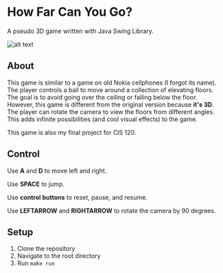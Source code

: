 # How Far Can You Go?
A pseudo 3D game written with Java Swing Library.

![alt text](https://github.com/zchuning/How-Far-Can-You-Go/raw/master/files/Gameplay.png "Gameplay")

## About
This game is similar to a game on old Nokia cellphones (I forgot its name). The player controls a ball to move around 
a collection of elevating floors. The goal is to avoid going over the ceiling or falling below the floor. However, this 
game is different from the original version because **it's 3D**. The player can rotate the camera to view the floors 
from different angles. This adds infinite possibilities (and cool visual effects) to the game.

This game is also my final project for CIS 120.

## Control
Use **A** and **D** to move left and right.

Use **SPACE** to jump.

Use **control buttons** to reset, pause, and resume.

Use **LEFTARROW** and **RIGHTARROW** to rotate the camera by 90 degrees.

## Setup
1. Clone the repository
2. Navigate to the root directory
3. Run ```make run```
